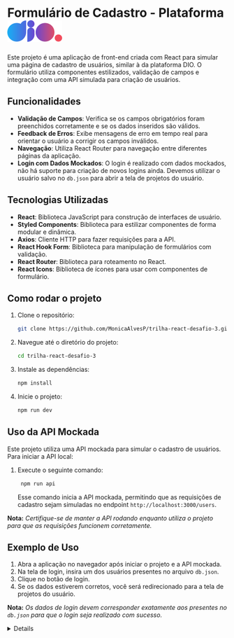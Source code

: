# Formulário de Cadastro - Plataforma <img src="./src/assets/img/logo-dio 1.svg"/>

Este projeto é uma aplicação de front-end criada com React para simular uma página de cadastro de usuários, similar à da plataforma DIO. O formulário utiliza componentes estilizados, validação de campos e integração com uma API simulada para criação de usuários.

## Funcionalidades
- **Validação de Campos**: Verifica se os campos obrigatórios foram preenchidos corretamente e se os dados inseridos são válidos.
- **Feedback de Erros**: Exibe mensagens de erro em tempo real para orientar o usuário a corrigir os campos inválidos.
- **Navegação**: Utiliza React Router para navegação entre diferentes páginas da aplicação.
- **Login com Dados Mockados**: O login é realizado com dados mockados, não há suporte para criação de novos logins ainda. Devemos utilizar o usuário salvo no `db.json` para abrir a tela de projetos do usuário.

## Tecnologias Utilizadas

- **React**: Biblioteca JavaScript para construção de interfaces de usuário.
- **Styled Components**: Biblioteca para estilizar componentes de forma modular e dinâmica.
- **Axios**: Cliente HTTP para fazer requisições para a API.
- **React Hook Form**: Biblioteca para manipulação de formulários com validação.
- **React Router**: Biblioteca para roteamento no React.
- **React Icons**: Biblioteca de ícones para usar com componentes de formulário.

## Como rodar o projeto

1. Clone o repositório:
   ```bash
   git clone https://github.com/MonicaAlvesP/trilha-react-desafio-3.git
   ```
2. Navegue até o diretório do projeto:
   ```bash
   cd trilha-react-desafio-3
   ```
3. Instale as dependências:
   ```bash
   npm install
   ```
4. Inicie o projeto:
   ```bash
   npm run dev
   ```

## Uso da API Mockada
Este projeto utiliza uma API mockada para simular o cadastro de usuários. Para iniciar a API local:
1. Execute o seguinte comando:
   ```bash
    npm run api
   ```
   Esse comando inicia a API mockada, permitindo que as requisições de cadastro sejam simuladas no endpoint ``http://localhost:3000/users``.

  
  **Nota:** _Certifique-se de manter a API rodando enquanto utiliza o projeto para que as requisições funcionem corretamente._

## Exemplo de Uso
1. Abra a aplicação no navegador após iniciar o projeto e a API mockada.
2. Na tela de login, insira um dos usuários presentes no arquivo `db.json`.
3. Clique no botão de login.
4. Se os dados estiverem corretos, você será redirecionado para a tela de projetos do usuário.

**Nota:** _Os dados de login devem corresponder exatamente aos presentes no `db.json` para que o login seja realizado com sucesso._

<details align="left">
  <sumary></sumary>
    <p>O projeto foi criado como parte de um desafio proposto pela <b>Digital Innovation One</b>.</p>
  <div align="right">
    Feito com 💜 por <a href="https://github.com/MonicaAlvesP?tab=repositories">MA</a>
  </div>
</details>